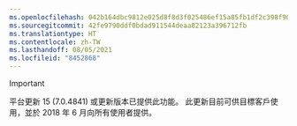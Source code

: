 ```yaml
---
ms.openlocfilehash: 042b164dbc9812e025d8f8d3f025486ef15a85fb1df2c398f9050194ace40f24
ms.sourcegitcommit: 42fe9790ddf0bdad911544deaa82123a396712fb
ms.translationtype: HT
ms.contentlocale: zh-TW
ms.lasthandoff: 08/05/2021
ms.locfileid: "8452868"
---
```

> [!IMPORTANT]
> 平台更新 15 (7.0.4841) 或更新版本已提供此功能。 此更新目前可供目標客戶使用，並於 2018 年 6 月向所有使用者提供。
